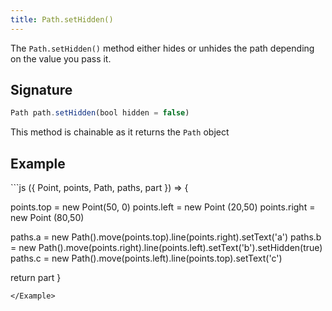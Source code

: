 ```yaml
---
title: Path.setHidden()
---
```


The `Path.setHidden()` method either hides or unhides the path depending on the
value you pass it.

## Signature

```js
Path path.setHidden(bool hidden = false)
```

<Tip compact>This method is chainable as it returns the `Path` object</Tip>

## Example

<Example caption="Example of the Path.setHidden() method">
```js
({ Point, points, Path, paths, part }) => {

  points.top = new Point(50, 0)
  points.left = new Point (20,50)
  points.right = new Point (80,50)

  paths.a = new Path().move(points.top).line(points.right).setText('a')
  paths.b = new Path().move(points.right).line(points.left).setText('b').setHidden(true)
  paths.c = new Path().move(points.left).line(points.top).setText('c')

  return part
}
```
</Example>
